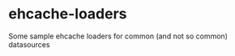 ehcache-loaders
===============

Some sample ehcache loaders for common (and not so common) datasources
